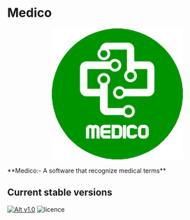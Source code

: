 # Medico
<p align="center">
  <img width="300" height="300" src="/img/medico_round.png">
</p>
**Medico:- A software that recognize medical terms**

## Current stable versions
[![Alt v1.0](https://img.shields.io/badge/release--1.0-ok-green.svg)](https://github.com/pranayteaches/Speech_recognition/releases/tag/1.0)  ![licence](https://img.shields.io/github/license/mashape/apistatus.svg)

